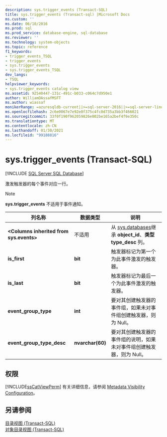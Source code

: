 ```yaml
---
description: sys.trigger_events (Transact-SQL)
title: sys.trigger_events (Transact-sql) |Microsoft Docs
ms.custom: ''
ms.date: 06/10/2016
ms.prod: sql
ms.prod_service: database-engine, sql-database
ms.reviewer: ''
ms.technology: system-objects
ms.topic: reference
f1_keywords:
- trigger_events_TSQL
- trigger_events
- sys.trigger_events
- sys.trigger_events_TSQL
dev_langs:
- TSQL
helpviewer_keywords:
- sys.trigger_events catalog view
ms.assetid: 92540447-131c-491c-b033-c064c7d950e1
author: WilliamDAssafMSFT
ms.author: wiassaf
monikerRange: =azuresqldb-current||>=sql-server-2016||>=sql-server-linux-2017||=azuresqldb-mi-current
ms.openlocfilehash: 2c6e0067e7e92e0f375c4fc0d735a3bb3f466021
ms.sourcegitcommit: 33f0f190f962059826e002be165a2bef4f9e350c
ms.translationtype: MT
ms.contentlocale: zh-CN
ms.lasthandoff: 01/30/2021
ms.locfileid: "99188816"
---
```

# <a name="systrigger_events-transact-sql"></a>sys.trigger_events (Transact-SQL)
[!INCLUDE [SQL Server SQL Database](../../includes/applies-to-version/sql-asdb.md)]

  激发触发器的每个事件对应一行。  
  
> [!NOTE]  
>  **sys.trigger_events** 不适用于事件通知。  
  
|列名称|数据类型|说明|  
|-----------------|---------------|-----------------|  
|**\<Columns inherited from sys.events>**|不适用|从 [sys.databases](../../relational-databases/system-catalog-views/sys-events-transact-sql.md)继承 **object_id**、**类型** **type_desc** 列。|  
|**is_first**|**bit**|触发器标记为第一个为此事件激发的触发器。|  
|**is_last**|**bit**|触发器标记为最后一个为此事件激发的触发器。|  
|**event_group_type**|**int**|要对其创建触发器的事件组，如果未对事件组创建触发器，则为 Null。|  
|**event_group_type_desc**|**nvarchar(60)**|要对其创建触发器的事件组的说明，如果未对事件组创建触发器，则为 Null。|  
  
## <a name="permissions"></a>权限  
 [!INCLUDE[ssCatViewPerm](../../includes/sscatviewperm-md.md)] 有关详细信息，请参阅 [Metadata Visibility Configuration](../../relational-databases/security/metadata-visibility-configuration.md)。  
  
## <a name="see-also"></a>另请参阅  
 [目录视图 (Transact-SQL)](../../relational-databases/system-catalog-views/catalog-views-transact-sql.md)   
 [对象目录视图 (Transact-SQL)](../../relational-databases/system-catalog-views/object-catalog-views-transact-sql.md)  
  
  
